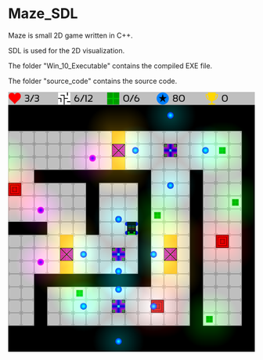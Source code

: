 # Maze_SDL

Maze is small 2D game written in C++.

SDL is used for the 2D visualization.

The folder "Win_10_Executable" contains the compiled EXE file.

The folder "source_code" contains the source code.

![alt text](https://github.com/jkrn/Maze_SDL/blob/main/images/maze.png?raw=true)
